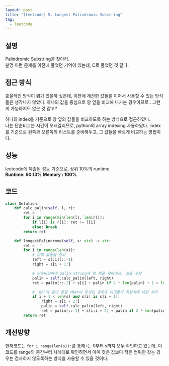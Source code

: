```yaml
---
layout: post
title: "[leetcode] 5. Longest Palindromic Substring"
tag:
  - leetcode
---
```


## 설명
Palindromic Substring을 찾아라.  
분명 이런 문제를 이전에 풀었던 기억이 있는데, C로 풀었던 것 같다.  

## 접근 방식
효율적인 방식이 뭐가 있을까 싶은데, 이전에 계산한 값들을 이어서 사용할 수 있는 방식들은 생각나지 않았다. 하나의 값을 중심으로 양 옆을 비교해 나가는 경우이므로.. 그런게 가능하지도 않은 것 같고?  

하나의 index를 기준으로 양 옆의 값들을 비교하도록 하는 방식으로 접근하였다.  
나는 단순비교는 시간이 오래걸리므로, python의 array indexing 사용하였다. index를 기준으로 왼쪽과 오른쪽의 리스트를 준비해두고, 그 값들을 빠르게 비교하는 방법이다.

## 성능
leetcode에 제출된 성능 기준으로, 상위 10%의 runtime.  
**Runtime: 90.13%**
**Memory : 100%**

## 코드
```py
class Solution:
    def calc_palin(self, l, r):
        ret = ''
        for i in range(min(len(l), len(r))):
            if l[i] is r[i]: ret += l[i]
            else: break
        return ret

    def longestPalindrome(self, s: str) -> str:
        ret = ''
        for i in range(len(s)):
            # 미리 값들을 준비
            left = s[:i][::-1]
            right = s[i + 1:]

            # 단순비교하며 palin string의 한 쪽을 찾아내고, 값을 구함
            palin = self.calc_palin(left, right)
            ret = palin[::-1] + s[i] + palin if 2 * len(palin) + 1 > len(ret) else ret

            # 'bb'와 같이 동일 char이 두개인 경우와 이것들의 확장식에 대한 처리
            if i + 1 < len(s) and s[i] is s[i + 1]:
                right = s[i + 2:]
                palin = self.calc_palin(left, right)
                ret = palin[::-1] + s[i:i + 2] + palin if 2 * len(palin) + 2 > len(ret) else ret
        return ret
```

## 개선방향
현재코드는 `for i range(len(s)):`를 통해 i는 0부터 s까지 모두 확인하고 있는데, 이 코드를 range의 중간부터 차례대로 확인하면서 이미 찾은 값보다 작은 범위만 갖는 경우는 검사하지 않도록하는 방식을 사용할 수 있을 것이다.  